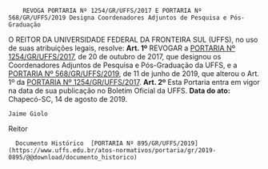         REVOGA PORTARIA Nº 1254/GR/UFFS/2017 E PORTARIA Nº 568/GR/UFFS/2019 Designa Coordenadores Adjuntos de Pesquisa e Pós-Graduação  

 O REITOR DA UNIVERSIDADE FEDERAL DA FRONTEIRA SUL (UFFS), no uso de suas atribuições legais, resolve:   **Art. 1º**  REVOGAR a [PORTARIA Nº 1254/GR/UFFS/2017](https://www.uffs.edu.br/atos-normativos/portaria/gr/2017-1254), de 20 de outubro de 2017, que designou os Coordenadores Adjuntos de Pesquisa e Pós-Graduação da UFFS, e a [PORTARIA Nº 568/GR/UFFS/2019](https://www.uffs.edu.br/atos-normativos/portaria/gr/2019-0568), de 11 de junho de 2019, que alterou o Art. 1º da [PORTARIA Nº 1254/GR/UFFS/2017](https://www.uffs.edu.br/atos-normativos/portaria/gr/2017-1254).   **Art. 2º**  Esta Portaria entra em vigor na data de sua publicação no Boletim Oficial da UFFS.        **Data do ato:** Chapecó-SC, 14 de agosto de 2019.   
 

    Jaime Giolo   
 Reitor 

      Documento Histórico  [PORTARIA Nº 895/GR/UFFS/2019](https://www.uffs.edu.br/atos-normativos/portaria/gr/2019-0895/@@download/documento_historico)     
      